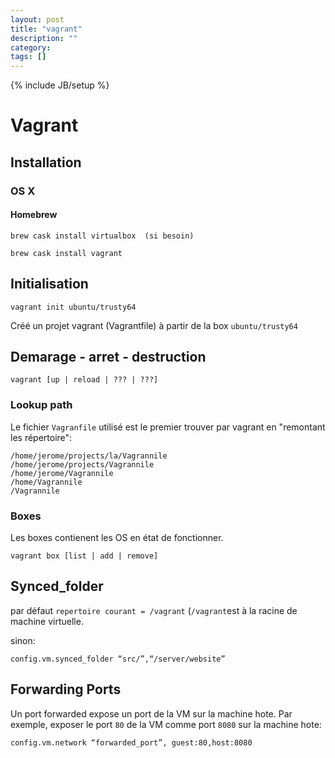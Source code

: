 ```yaml
---
layout: post
title: "vagrant"
description: ""
category: 
tags: []
---
```

{% include JB/setup %}


# Vagrant


## Installation
### OS X

#### Homebrew

    brew cask install virtualbox  (si besoin)

    brew cask install vagrant


## Initialisation


    vagrant init ubuntu/trusty64   

Créé un projet vagrant (Vagrantfile) à partir de la box `ubuntu/trusty64`


## Demarage - arret - destruction
    
    vagrant [up | reload | ??? | ???]

### Lookup path
Le fichier `Vagranfile` utilisé est le premier trouver par vagrant en "remontant les répertoire":

	/home/jerome/projects/la/Vagrannile	/home/jerome/projects/Vagrannile	/home/jerome/Vagrannile	/home/Vagrannile	/Vagrannile 
	
	
### Boxes

Les boxes contienent les OS en état de fonctionner.

  `vagrant box [list | add | remove]` 
  
  
## Synced_folder

par défaut `repertoire courant = /vagrant` (`/vagrant`est à la racine de machine virtuelle. 
    
sinon:

    config.vm.synced_folder “src/”,“/server/website”
    
    
## Forwarding Ports
Un port forwarded expose un port de la VM sur la machine hote.
Par exemple, exposer le port `80` de la VM comme port `8080` sur la machine hote:

    config.vm.network “forwarded_port”, guest:80,host:8080
   
